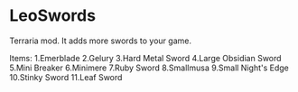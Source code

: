 # LeoSwords
Terraria mod. It adds more swords to your game.

Items:
   1.Emerblade
   2.Gelury
   3.Hard Metal Sword
   4.Large Obsidian Sword
   5.Mini Breaker
   6.Minimere
   7.Ruby Sword
   8.Smallmusa
   9.Small Night's Edge
   10.Stinky Sword
   11.Leaf Sword
